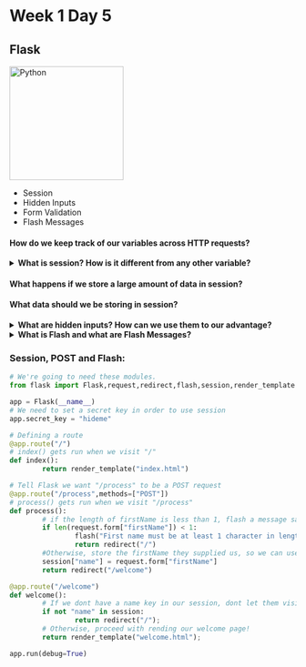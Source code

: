 # Week 1 Day 5

## Flask

<img src="https://upload.wikimedia.org/wikipedia/commons/thumb/3/3c/Flask_logo.svg/1200px-Flask_logo.svg.png" alt="Python" width="200px">

* Session
* Hidden Inputs
* Form Validation
* Flash Messages

#### How do we keep track of our variables across HTTP requests?

<details>
<summary><strong>What is session? How is it different from any other variable?</strong>
</summary>
Session allows us to persist data or variables across HTTP requests. This allows us to access data we may have previously stored, or store that data for future use. A practical example of this is keeping track of a user's cart they may have added products into. If we didnt do this, each time they refreshed the page or navigated elsewhere, their cart items would vanish!
</details>

#### What happens if we store a large amount of data in session?

#### What data should we be storing in session?

<details>
<summary><strong>What are hidden inputs? How can we use them to our advantage?</strong>
</summary>
Hidden inputs are hidden from the user whom is viewing that <code>.html</code> file. We can take advantage of that and store data such as that particular user's name or id as attributes that we can access on our server via a form submission.
</details>

<details>
<summary><strong>What is Flash and what are Flash Messages?</strong></summary>
Flash messages are messages we can display to users based off of conditions in our views such as if they forgot to input something into a form we've created. Flash messages use session to do this and only last for one Request and Response cycle. We can then display these messages on any of our templates, checking for their existance.
</details>

### Session, POST and Flash:

```python
# We're going to need these modules.
from flask import Flask,request,redirect,flash,session,render_template

app = Flask(__name__)
# We need to set a secret key in order to use session
app.secret_key = "hideme"

# Defining a route
@app.route("/")
# index() gets run when we visit "/"
def index():
        return render_template("index.html")

# Tell Flask we want "/process" to be a POST request
@app.route("/process",methods=["POST"])
# process() gets run when we visit "/process"
def process():
        # if the length of firstName is less than 1, flash a message saying they need to input something and redirect them to "/".
        if len(request.form["firstName"]) < 1:
                flash("First name must be at least 1 character in length!")
                return redirect("/")
        #Otherwise, store the firstName they supplied us, so we can use it later. Then redirect them to the welcome page, since they passed our validation.
        session["name"] = request.form["firstName"]
        return redirect("/welcome")

@app.route("/welcome")
def welcome():
        # If we dont have a name key in our session, dont let them visit this welcome page by redirecting to "/".
        if not "name" in session:
                return redirect("/");
        # Otherwise, proceed with rending our welcome page!
        return render_template("welcome.html");

app.run(debug=True)
```
